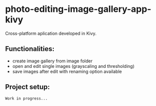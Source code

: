 # photo-editing-image-gallery-app-kivy
Cross-platform aplication developed in Kivy. <br>
## Functionalities:
- create image gallery from image folder
- open and edit single images (grayscaling and thresholding)
- save images after edit with renaming option available

## Project setup:
`Work in progress...`

